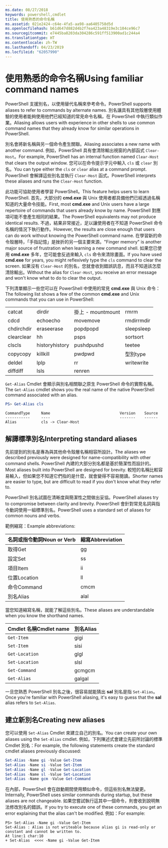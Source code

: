 ```yaml
---
ms.date: 08/27/2018
keywords: powershell,cmdlet
title: 使用熟悉的命令名稱
ms.assetid: 021e2424-c64e-4fa5-aa98-aa6405758d5d
ms.openlocfilehash: b61d647d882d4b2f7ea423a48319e3c104ce96c7
ms.sourcegitcommit: e7445ba8203da304286c591ff513900ad1c244a4
ms.translationtype: HT
ms.contentlocale: zh-TW
ms.lasthandoff: 04/23/2019
ms.locfileid: "62057990"
---
```

# <a name="using-familiar-command-names"></a><span data-ttu-id="2f5d8-103">使用熟悉的命令名稱</span><span class="sxs-lookup"><span data-stu-id="2f5d8-103">Using familiar command names</span></span>

<span data-ttu-id="2f5d8-104">PowerShell 支援別名，以使用替代名稱來參考命令。</span><span class="sxs-lookup"><span data-stu-id="2f5d8-104">PowerShell supports aliases to refer to commands by alternate names.</span></span> <span data-ttu-id="2f5d8-105">別名讓具有其他殼層使用體驗的使用者能夠使用他們已經知道的常見命令名稱，在 PowerShell 中執行類似作業。</span><span class="sxs-lookup"><span data-stu-id="2f5d8-105">Aliasing allows users with experience in other shells to use common command names that they already know for similar operations in PowerShell.</span></span>

<span data-ttu-id="2f5d8-106">別名會將新名稱與另一個命令產生關聯。</span><span class="sxs-lookup"><span data-stu-id="2f5d8-106">Aliasing associates a new name with another command.</span></span> <span data-ttu-id="2f5d8-107">例如，PowerShell 具有會清除輸出視窗的內部函式 `Clear-Host`。</span><span class="sxs-lookup"><span data-stu-id="2f5d8-107">For example, PowerShell has an internal function named `Clear-Host` that clears the output window.</span></span> <span data-ttu-id="2f5d8-108">您可以在命令提示字元中輸入 `cls` 或 `clear` 別名。</span><span class="sxs-lookup"><span data-stu-id="2f5d8-108">You can type either the `cls` or `clear` alias at a command prompt.</span></span> <span data-ttu-id="2f5d8-109">PowerShell 會解譯這些別名並執行 `Clear-Host` 函式。</span><span class="sxs-lookup"><span data-stu-id="2f5d8-109">PowerShell interprets these aliases and runs the `Clear-Host` function.</span></span>

<span data-ttu-id="2f5d8-110">此功能可協助使用者學習 PowerShell。</span><span class="sxs-lookup"><span data-stu-id="2f5d8-110">This feature helps users to learn PowerShell.</span></span> <span data-ttu-id="2f5d8-111">首先，大部分的 **cmd.exe** 與 Unix 使用者都具備他們已經透過名稱知道的大量命令技能。</span><span class="sxs-lookup"><span data-stu-id="2f5d8-111">First, most **cmd.exe** and Unix users have a large repertoire of commands that users already know by name.</span></span> <span data-ttu-id="2f5d8-112">PowerShell 對應項可能不會產生相同的結果。</span><span class="sxs-lookup"><span data-stu-id="2f5d8-112">The PowerShell equivalents may not produce identical results.</span></span> <span data-ttu-id="2f5d8-113">不過，結果非常接近，足以讓使用者在不知道 PowerShell 命令名稱的情況下執行動作。</span><span class="sxs-lookup"><span data-stu-id="2f5d8-113">However, the results are close enough that users can do work without knowing the PowerShell command name.</span></span> <span data-ttu-id="2f5d8-114">在學習新的命令殼層時，「手指記憶」是挫折的另一個主要來源。</span><span class="sxs-lookup"><span data-stu-id="2f5d8-114">"Finger memory" is another major source of frustration when learning a new command shell.</span></span> <span data-ttu-id="2f5d8-115">如果您已使用 **cmd.exe** 多年，您可能會反過來輸入 `cls` 命令來清除畫面。</span><span class="sxs-lookup"><span data-stu-id="2f5d8-115">If you have used **cmd.exe** for years, you might reflexively type the `cls` command to clear the screen.</span></span> <span data-ttu-id="2f5d8-116">如果沒有 `Clear-Host` 的別名，您就會收到錯誤訊息，而且不知道該怎麼清除輸出。</span><span class="sxs-lookup"><span data-stu-id="2f5d8-116">Without the alias for `Clear-Host`, you receive an error message and won't know what to do to clear the output.</span></span>

<span data-ttu-id="2f5d8-117">下列清單顯示一些您可以在 PowerShell 中使用的常見 **cmd.exe** 與 Unix 命令：</span><span class="sxs-lookup"><span data-stu-id="2f5d8-117">The following list shows a few of the common **cmd.exe** and Unix commands that you can use in PowerShell:</span></span>

|||||
|-|-|-|-|
|<span data-ttu-id="2f5d8-118">cat</span><span class="sxs-lookup"><span data-stu-id="2f5d8-118">cat</span></span>|<span data-ttu-id="2f5d8-119">dir</span><span class="sxs-lookup"><span data-stu-id="2f5d8-119">dir</span></span>|<span data-ttu-id="2f5d8-120">掛上 - mount</span><span class="sxs-lookup"><span data-stu-id="2f5d8-120">mount</span></span>|<span data-ttu-id="2f5d8-121">rm</span><span class="sxs-lookup"><span data-stu-id="2f5d8-121">rm</span></span>|
|<span data-ttu-id="2f5d8-122">cd</span><span class="sxs-lookup"><span data-stu-id="2f5d8-122">cd</span></span>|<span data-ttu-id="2f5d8-123">echo</span><span class="sxs-lookup"><span data-stu-id="2f5d8-123">echo</span></span>|<span data-ttu-id="2f5d8-124">move</span><span class="sxs-lookup"><span data-stu-id="2f5d8-124">move</span></span>|<span data-ttu-id="2f5d8-125">rmdir</span><span class="sxs-lookup"><span data-stu-id="2f5d8-125">rmdir</span></span>|
|<span data-ttu-id="2f5d8-126">chdir</span><span class="sxs-lookup"><span data-stu-id="2f5d8-126">chdir</span></span>|<span data-ttu-id="2f5d8-127">erase</span><span class="sxs-lookup"><span data-stu-id="2f5d8-127">erase</span></span>|<span data-ttu-id="2f5d8-128">popd</span><span class="sxs-lookup"><span data-stu-id="2f5d8-128">popd</span></span>|<span data-ttu-id="2f5d8-129">sleep</span><span class="sxs-lookup"><span data-stu-id="2f5d8-129">sleep</span></span>|
|<span data-ttu-id="2f5d8-130">clear</span><span class="sxs-lookup"><span data-stu-id="2f5d8-130">clear</span></span>|<span data-ttu-id="2f5d8-131">h</span><span class="sxs-lookup"><span data-stu-id="2f5d8-131">h</span></span>|<span data-ttu-id="2f5d8-132">ps</span><span class="sxs-lookup"><span data-stu-id="2f5d8-132">ps</span></span>|<span data-ttu-id="2f5d8-133">sort</span><span class="sxs-lookup"><span data-stu-id="2f5d8-133">sort</span></span>|
|<span data-ttu-id="2f5d8-134">cls</span><span class="sxs-lookup"><span data-stu-id="2f5d8-134">cls</span></span>|<span data-ttu-id="2f5d8-135">history</span><span class="sxs-lookup"><span data-stu-id="2f5d8-135">history</span></span>|<span data-ttu-id="2f5d8-136">pushd</span><span class="sxs-lookup"><span data-stu-id="2f5d8-136">pushd</span></span>|<span data-ttu-id="2f5d8-137">tee</span><span class="sxs-lookup"><span data-stu-id="2f5d8-137">tee</span></span>|
|<span data-ttu-id="2f5d8-138">copy</span><span class="sxs-lookup"><span data-stu-id="2f5d8-138">copy</span></span>|<span data-ttu-id="2f5d8-139">kill</span><span class="sxs-lookup"><span data-stu-id="2f5d8-139">kill</span></span>|<span data-ttu-id="2f5d8-140">pwd</span><span class="sxs-lookup"><span data-stu-id="2f5d8-140">pwd</span></span>|<span data-ttu-id="2f5d8-141">型別</span><span class="sxs-lookup"><span data-stu-id="2f5d8-141">type</span></span>|
|<span data-ttu-id="2f5d8-142">del</span><span class="sxs-lookup"><span data-stu-id="2f5d8-142">del</span></span>|<span data-ttu-id="2f5d8-143">lp</span><span class="sxs-lookup"><span data-stu-id="2f5d8-143">lp</span></span>|<span data-ttu-id="2f5d8-144">r</span><span class="sxs-lookup"><span data-stu-id="2f5d8-144">r</span></span>|<span data-ttu-id="2f5d8-145">write</span><span class="sxs-lookup"><span data-stu-id="2f5d8-145">write</span></span>|
|<span data-ttu-id="2f5d8-146">diff</span><span class="sxs-lookup"><span data-stu-id="2f5d8-146">diff</span></span>|<span data-ttu-id="2f5d8-147">ls</span><span class="sxs-lookup"><span data-stu-id="2f5d8-147">ls</span></span>|<span data-ttu-id="2f5d8-148">ren</span><span class="sxs-lookup"><span data-stu-id="2f5d8-148">ren</span></span>||

<span data-ttu-id="2f5d8-149">`Get-Alias` Cmdlet 會顯示與別名相關聯之原生 PowerShell 命令的實際名稱。</span><span class="sxs-lookup"><span data-stu-id="2f5d8-149">The `Get-Alias` cmdlet shows you the real name of the native PowerShell command associated with an alias.</span></span>

```powershell
PS> Get-Alias cls
```

```Output
CommandType     Name                               Version    Source
-----------     ----                               -------    ------
Alias           cls -> Clear-Host
```

## <a name="interpreting-standard-aliases"></a><span data-ttu-id="2f5d8-150">解譯標準別名</span><span class="sxs-lookup"><span data-stu-id="2f5d8-150">Interpreting standard aliases</span></span>

<span data-ttu-id="2f5d8-151">先前提到的別名是專為與其他命令殼層名稱相容所設計。</span><span class="sxs-lookup"><span data-stu-id="2f5d8-151">The aliases we described previously were designed for name-compatibility with other command shells.</span></span>
<span data-ttu-id="2f5d8-152">PowerShell 內建的大部分別名都是基於簡潔性而設計的。</span><span class="sxs-lookup"><span data-stu-id="2f5d8-152">Most aliases built into PowerShell are designed for brevity.</span></span> <span data-ttu-id="2f5d8-153">較短的名稱比較容易輸入，但如果您不知道它們指的是什麼，就會變得不容易閱讀。</span><span class="sxs-lookup"><span data-stu-id="2f5d8-153">Shorter names are easier to type, but are difficult to read if you don't know what they refer to.</span></span>

<span data-ttu-id="2f5d8-154">PowerShell 別名試圖在清晰度與簡潔性之間做出妥協。</span><span class="sxs-lookup"><span data-stu-id="2f5d8-154">PowerShell aliases try to compromise between clarity and brevity.</span></span> <span data-ttu-id="2f5d8-155">PowerShell 會針對常見名詞與指令動詞使用一組標準別名。</span><span class="sxs-lookup"><span data-stu-id="2f5d8-155">PowerShell uses a standard set of aliases for common nouns and verbs.</span></span>

<span data-ttu-id="2f5d8-156">範例縮寫：</span><span class="sxs-lookup"><span data-stu-id="2f5d8-156">Example abbreviations:</span></span>

| <span data-ttu-id="2f5d8-157">名詞或指令動詞</span><span class="sxs-lookup"><span data-stu-id="2f5d8-157">Noun or Verb</span></span> | <span data-ttu-id="2f5d8-158">縮寫</span><span class="sxs-lookup"><span data-stu-id="2f5d8-158">Abbreviation</span></span> |
|--------------|--------------|
| <span data-ttu-id="2f5d8-159">取得</span><span class="sxs-lookup"><span data-stu-id="2f5d8-159">Get</span></span>          | <span data-ttu-id="2f5d8-160">g</span><span class="sxs-lookup"><span data-stu-id="2f5d8-160">g</span></span>            |
| <span data-ttu-id="2f5d8-161">設定</span><span class="sxs-lookup"><span data-stu-id="2f5d8-161">Set</span></span>          | <span data-ttu-id="2f5d8-162">s</span><span class="sxs-lookup"><span data-stu-id="2f5d8-162">s</span></span>            |
| <span data-ttu-id="2f5d8-163">項目</span><span class="sxs-lookup"><span data-stu-id="2f5d8-163">Item</span></span>         | <span data-ttu-id="2f5d8-164">i</span><span class="sxs-lookup"><span data-stu-id="2f5d8-164">i</span></span>            |
| <span data-ttu-id="2f5d8-165">位置</span><span class="sxs-lookup"><span data-stu-id="2f5d8-165">Location</span></span>     | <span data-ttu-id="2f5d8-166">l</span><span class="sxs-lookup"><span data-stu-id="2f5d8-166">l</span></span>            |
| <span data-ttu-id="2f5d8-167">命令</span><span class="sxs-lookup"><span data-stu-id="2f5d8-167">Command</span></span>      | <span data-ttu-id="2f5d8-168">cm</span><span class="sxs-lookup"><span data-stu-id="2f5d8-168">cm</span></span>           |
| <span data-ttu-id="2f5d8-169">別名</span><span class="sxs-lookup"><span data-stu-id="2f5d8-169">Alias</span></span>        | <span data-ttu-id="2f5d8-170">al</span><span class="sxs-lookup"><span data-stu-id="2f5d8-170">al</span></span>           |

<span data-ttu-id="2f5d8-171">當您知道縮寫名稱，就能了解這些別名。</span><span class="sxs-lookup"><span data-stu-id="2f5d8-171">These aliases are understandable when you know the shorthand names.</span></span>

| <span data-ttu-id="2f5d8-172">Cmdlet 名稱</span><span class="sxs-lookup"><span data-stu-id="2f5d8-172">Cmdlet name</span></span>    | <span data-ttu-id="2f5d8-173">別名</span><span class="sxs-lookup"><span data-stu-id="2f5d8-173">Alias</span></span> |
|----------------|-------|
| `Get-Item`     | <span data-ttu-id="2f5d8-174">gi</span><span class="sxs-lookup"><span data-stu-id="2f5d8-174">gi</span></span>    |
| `Set-Item`     | <span data-ttu-id="2f5d8-175">si</span><span class="sxs-lookup"><span data-stu-id="2f5d8-175">si</span></span>    |
| `Get-Location` | <span data-ttu-id="2f5d8-176">gl</span><span class="sxs-lookup"><span data-stu-id="2f5d8-176">gl</span></span>    |
| `Set-Location` | <span data-ttu-id="2f5d8-177">sl</span><span class="sxs-lookup"><span data-stu-id="2f5d8-177">sl</span></span>    |
| `Get-Command`  | <span data-ttu-id="2f5d8-178">gcm</span><span class="sxs-lookup"><span data-stu-id="2f5d8-178">gcm</span></span>   |
| `Get-Alias`    | <span data-ttu-id="2f5d8-179">gal</span><span class="sxs-lookup"><span data-stu-id="2f5d8-179">gal</span></span>   |

<span data-ttu-id="2f5d8-180">一旦您熟悉 PowerShell 別名之後，很容易就能猜出 **sal** 別名是指 `Set-Alias`。</span><span class="sxs-lookup"><span data-stu-id="2f5d8-180">Once you're familiar with PowerShell aliasing, it's easy to guess that the **sal** alias refers to `Set-Alias`.</span></span>

## <a name="creating-new-aliases"></a><span data-ttu-id="2f5d8-181">建立新別名</span><span class="sxs-lookup"><span data-stu-id="2f5d8-181">Creating new aliases</span></span>

<span data-ttu-id="2f5d8-182">您可以使用 `Set-Alias` Cmdlet 來建立自己的別名。</span><span class="sxs-lookup"><span data-stu-id="2f5d8-182">You can create your own aliases using the `Set-Alias` cmdlet.</span></span> <span data-ttu-id="2f5d8-183">例如，下列陳述式會建立先前所討論的標準 Cmdlet 別名：</span><span class="sxs-lookup"><span data-stu-id="2f5d8-183">For example, the following statements create the standard cmdlet aliases previously discussed:</span></span>

```powershell
Set-Alias -Name gi -Value Get-Item
Set-Alias -Name si -Value Set-Item
Set-Alias -Name gl -Value Get-Location
Set-Alias -Name sl -Value Set-Location
Set-Alias -Name gcm -Value Get-Command
```

<span data-ttu-id="2f5d8-184">在內部，PowerShell 會在啟動期間使用類似命令，但這些別名無法變更。</span><span class="sxs-lookup"><span data-stu-id="2f5d8-184">Internally, PowerShell uses similar commands during startup, but these aliases are not changeable.</span></span>
<span data-ttu-id="2f5d8-185">如果您嘗試執行這其中一個命令，則會收到說明無法修改別名的錯誤。</span><span class="sxs-lookup"><span data-stu-id="2f5d8-185">If you try to execute one of these commands, you get an error explaining that the alias can't be modified.</span></span> <span data-ttu-id="2f5d8-186">例如：</span><span class="sxs-lookup"><span data-stu-id="2f5d8-186">For example:</span></span>

```
PS> Set-Alias -Name gi -Value Get-Item
Set-Alias : Alias is not writeable because alias gi is read-only or constant and cannot be written to.
At line:1 char:10
+ Set-Alias  <<<< -Name gi -Value Get-Item
```
